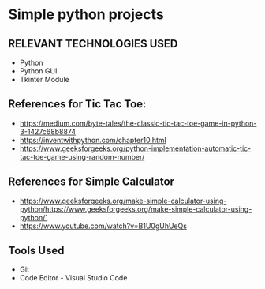 # **Simple python projects**

## RELEVANT TECHNOLOGIES USED
* Python
* Python GUI
* Tkinter Module

## References for Tic Tac Toe:
- https://medium.com/byte-tales/the-classic-tic-tac-toe-game-in-python-3-1427c68b8874
- https://inventwithpython.com/chapter10.html
- https://www.geeksforgeeks.org/python-implementation-automatic-tic-tac-toe-game-using-random-number/

## References for Simple Calculator
- https://www.geeksforgeeks.org/make-simple-calculator-using-python/https://www.geeksforgeeks.org/make-simple-calculator-using-python/`
- https://www.youtube.com/watch?v=B1U0gUhUeQs


## Tools Used
-  Git
-  Code Editor - Visual Studio Code
